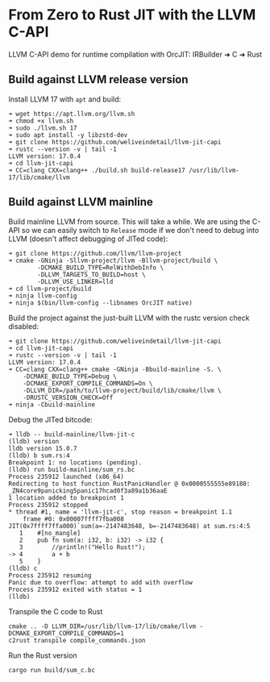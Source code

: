 # From Zero to Rust JIT with the LLVM C-API

LLVM C-API demo for runtime compilation with OrcJIT: IRBuilder ➜ C ➜ Rust

## Build against LLVM release version

Install LLVM 17 with `apt` and build:
```
➜ wget https://apt.llvm.org/llvm.sh
➜ chmod +x llvm.sh
➜ sudo ./llvm.sh 17
➜ sudo apt install -y libzstd-dev
➜ git clone https://github.com/weliveindetail/llvm-jit-capi
➜ rustc --version -v | tail -1
LLVM version: 17.0.4
➜ cd llvm-jit-capi
➜ CC=clang CXX=clang++ ./build.sh build-release17 /usr/lib/llvm-17/lib/cmake/llvm
```

## Build against LLVM mainline

Build mainline LLVM from source. This will take a while. We are using the C-API so we can easily switch to `Release` mode if we don't need to debug into LLVM (doesn't affect debugging of JITed code):
```
➜ git clone https://github.com/llvm/llvm-project
➜ cmake -GNinja -Sllvm-project/llvm -Bllvm-project/build \
        -DCMAKE_BUILD_TYPE=RelWithDebInfo \
        -DLLVM_TARGETS_TO_BUILD=host \
        -DLLVM_USE_LINKER=lld
➜ cd llvm-project/build
➜ ninja llvm-config
➜ ninja $(bin/llvm-config --libnames OrcJIT native)
```

Build the project against the just-built LLVM with the rustc version check disabled:
```
➜ git clone https://github.com/weliveindetail/llvm-jit-capi
➜ cd llvm-jit-capi
➜ rustc --version -v | tail -1
LLVM version: 17.0.4
➜ CC=clang CXX=clang++ cmake -GNinja -Bbuild-mainline -S. \
    -DCMAKE_BUILD_TYPE=Debug \
    -DCMAKE_EXPORT_COMPILE_COMMANDS=On \
    -DLLVM_DIR=/path/to/llvm-project/build/lib/cmake/llvm \
    -DRUSTC_VERSION_CHECK=Off
➜ ninja -Cbuild-mainline
```

Debug the JITed bitcode:
```
➜ lldb -- build-mainline/llvm-jit-c
(lldb) version
lldb version 15.0.7
(lldb) b sum.rs:4
Breakpoint 1: no locations (pending).
(lldb) run build-mainline/sum_rs.bc
Process 235912 launched (x86_64)
Redirecting to host function RustPanicHandler @ 0x0000555555e89180: _ZN4core9panicking5panic17hcad0f3a89a1b36aaE
1 location added to breakpoint 1
Process 235912 stopped
* thread #1, name = 'llvm-jit-c', stop reason = breakpoint 1.1
    frame #0: 0x00007ffff7fba008 JIT(0x7ffff7ffa000)`sum(a=-2147483648, b=-2147483648) at sum.rs:4:5
   1    #[no_mangle]
   2    pub fn sum(a: i32, b: i32) -> i32 {
   3        //println!("Hello Rust!");
-> 4        a + b
   5    }
(lldb) c
Process 235912 resuming
Panic due to overflow: attempt to add with overflow
Process 235912 exited with status = 1
(lldb)
```

Transpile the C code to Rust
```
cmake .. -D LLVM_DIR=/usr/lib/llvm-17/lib/cmake/llvm -DCMAKE_EXPORT_COMPILE_COMMANDS=1
c2rust transpile compile_commands.json
```

Run the Rust version
```
cargo run build/sum_c.bc
```
